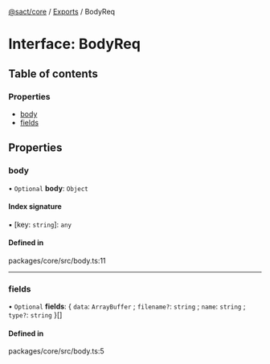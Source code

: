 [@sact/core](../README.md) / [Exports](../modules.md) / BodyReq

# Interface: BodyReq

## Table of contents

### Properties

- [body](bodyreq.md#body)
- [fields](bodyreq.md#fields)

## Properties

### body

• `Optional` **body**: `Object`

#### Index signature

▪ [key: `string`]: `any`

#### Defined in

packages/core/src/body.ts:11

___

### fields

• `Optional` **fields**: { `data`: `ArrayBuffer` ; `filename?`: `string` ; `name`: `string` ; `type?`: `string`  }[]

#### Defined in

packages/core/src/body.ts:5
